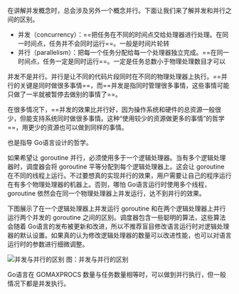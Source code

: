 在讲解并发概念时，总会涉及另外一个概念并行。下面让我们来了解并发和并行之间的区别。

- 并发（concurrency）：==把任务在不同的时间点交给处理器进行处理。在同一时间点，任务并不会同时运行==。一般是时间片轮转
- 并行（parallelism）：把每一个任务分配给每一个处理器独立完成。==在同一时间点，任务一定是同时运行==。一定是任务总数小于物理处理数目才可以


并发不是并行。并行是让不同的代码片段同时在不同的物理处理器上执行。==并行的关键是同时做很多事情==，而==并发是指同时管理很多事情，这些事情可能只做了一半就被暂停去做别的事情了==。

在很多情况下，==并发的效果比并行好，因为操作系统和硬件的总资源一般很少，但能支持系统同时做很多事情。这种“使用较少的资源做更多的事情”的哲学==，用更少的资源也可以做到同样的事情。



也是指导 Go语言设计的哲学。

如果希望让 goroutine 并行，必须使用多于一个逻辑处理器。当有多个逻辑处理器时，调度器会将 goroutine 平等分配到每个逻辑处理器上。这会让 goroutine 在不同的线程上运行。不过要想真的实现并行的效果，用户需要让自己的程序运行在有多个物理处理器的机器上。否则，哪怕 Go语言运行时使用多个线程，goroutine 依然会在同一个物理处理器上并发运行，达不到并行的效果。

下图展示了在一个逻辑处理器上并发运行 goroutine 和在两个逻辑处理器上并行运行两个并发的 goroutine 之间的区别。调度器包含一些聪明的算法，这些算法会随着 Go语言的发布被更新和改进，所以不推荐盲目修改语言运行时对逻辑处理器的默认设置。如果真的认为修改逻辑处理器的数量可以改进性能，也可以对语言运行时的参数进行细微调整。



![并发与并行的区别](http://c.biancheng.net/uploads/allimg/190704/4-1ZF41J6093P.gif)
图：并发与并行的区别


Go语言在 GOMAXPROCS 数量与任务数量相等时，可以做到并行执行，但一般情况下都是并发执行。